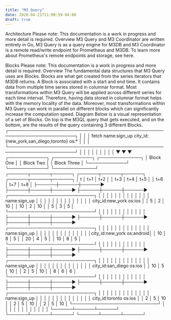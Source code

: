 ```yaml
---
title: "M3 Query"
date: 2020-04-21T21:00:59-04:00
draft: true
---
```


Architecture
Please note: This documentation is a work in progress and more detail is required.
Overview
M3 Query and M3 Coordinator are written entirely in Go, M3 Query is as a query engine for M3DB and M3 Coordinator is a remote read/write endpoint for Prometheus and M3DB. To learn more about Prometheus's remote endpoints and storage, see here.

Blocks
Please note: This documentation is a work in progress and more detail is required.
Overview
The fundamental data structures that M3 Query uses are Blocks. Blocks are what get created from the series iterators that M3DB returns. A Block is associated with a start and end time. It contains data from multiple time series stored in columnar format.
Most transformations within M3 Query will be applied across different series for each time interval. Therefore, having data stored in columnar format helps with the memory locality of the data. Moreover, most transformations within M3 Query can work in parallel on different blocks which can significantly increase the computation speed.
Diagram
Below is a visual representation of a set of Blocks. On top is the M3QL query that gets executed, and on the bottom, are the results of the query containing 3 different Blocks.
                             ┌───────────────────────────────────────────────────────────────────────┐
                              │                                                                       │
                              │     fetch name:sign_up city_id:{new_york,san_diego,toronto} os:*     │
                              │                                                                       │
                              └───────────────────────────────────────────────────────────────────────┘
                                         │                        │                         │
                                         │                        │                         │
                                         │                        │                         │
                                         ▼                        ▼                         ▼
                                  ┌────────────┐            ┌────────────┐           ┌─────────────┐
                                  │  Block One │            │  Block Two │           │ Block Three │
                                  └────────────┘            └────────────┘           └─────────────┘
                              ┌──────┬──────┬──────┐    ┌──────┬──────┬──────┐   ┌──────┬──────┬──────┐
                              │   t  │ t+1  │ t+2  │    │  t+3 │ t+4  │ t+5  │   │  t+6 │ t+7  │ t+8  │
                              ├──────┼──────┼──────▶    ├──────┼──────┼──────▶   ├──────┼──────┼──────▶
┌───────────────────────────┐ │      │      │      │    │      │      │      │   │      │      │      │
│       name:sign_up        │ │      │      │      │    │      │      │      │   │      │      │      │
│  city_id:new_york os:ios  │ │  5   │  2   │  10  │    │  10  │  2   │  10  │   │  5   │  3   │  5   │
└───────────────────────────┘ │      │      │      │    │      │      │      │   │      │      │      │
                              ├──────┼──────┼──────▶    ├──────┼──────┼──────▶   ├──────┼──────┼──────▶
┌───────────────────────────┐ │      │      │      │    │      │      │      │   │      │      │      │
│       name:sign_up        │ │      │      │      │    │      │      │      │   │      │      │      │
│city_id:new_york os:android│ │  10  │  8   │  5   │    │  20  │  4   │  5   │   │  10  │  8   │  5   │
└───────────────────────────┘ │      │      │      │    │      │      │      │   │      │      │      │
                              ├──────┼──────┼──────▶    ├──────┼──────┼──────▶   ├──────┼──────┼──────▶
┌───────────────────────────┐ │      │      │      │    │      │      │      │   │      │      │      │
│       name:sign_up        │ │      │      │      │    │      │      │      │   │      │      │      │
│ city_id:san_diego os:ios  │ │  10  │  5   │  10  │    │  2   │  5   │  10  │   │  8   │  6   │  6   │
└───────────────────────────┘ │      │      │      │    │      │      │      │   │      │      │      │
                              ├──────┼──────┼──────▶    ├──────┼──────┼──────▶   ├──────┼──────┼──────▶
┌───────────────────────────┐ │      │      │      │    │      │      │      │   │      │      │      │
│       name:sign_up        │ │      │      │      │    │      │      │      │   │      │      │      │
│  city_id:toronto os:ios   │ │  2   │  5   │  10  │    │  2   │  5   │  10  │   │  2   │  5   │  10  │
└───────────────────────────┘ │      │      │      │    │      │      │      │   │      │      │      │
                              └──────┴──────┴──────┘    └──────┴──────┴──────┘   └──────┴──────┴──────┘

